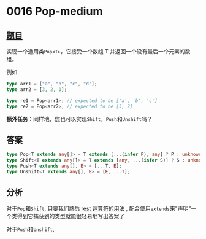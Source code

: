 # 0016 Pop-medium

## [题目](https://github.com/type-challenges/type-challenges/blob/master/questions/16-medium-pop/README.zh-CN.md)

实现一个通用类`Pop<T>`，它接受一个数组 T 并返回一个没有最后一个元素的数组。

例如

```ts
type arr1 = ["a", "b", "c", "d"];
type arr2 = [3, 2, 1];

type re1 = Pop<arr1>; // expected to be ['a', 'b', 'c']
type re2 = Pop<arr2>; // expected to be [3, 2]
```

**额外任务**：同样地，您也可以实现`Shift`，`Push`和`Unshift`吗？

## 答案

```ts
type Pop<T extends any[]> = T extends [...(infer P), any] ? P : unknown;
type Shift<T extends any[]> = T extends [any, ...(infer S)] ? S : unknown;
type Push<T extends any[], E> = [...T, E];
type Unshift<T extends any[], E> = [E, ...T];
```

## 分析

对于`Pop`和`Shift`, 只要我们熟悉 [rest 运算符的用法](https://www.typescriptlang.org/docs/handbook/release-notes/typescript-4-0.html#variadic-tuple-types)
, 配合使用`extends`来"声明"一个类得到它捕获到的类型就能很轻易地写出答案了

对于`Push`和`Unshift`,
